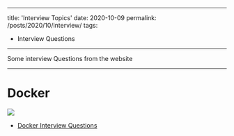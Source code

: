 
---
title: 'Interview Topics'
date: 2020-10-09
permalink: /posts/2020/10/interview/
tags:
  - Interview Questions
---
Some interview Questions from the website

____
# Docker

![](https://upload.wikimedia.org/wikipedia/commons/thumb/4/4e/Docker_%28container_engine%29_logo.svg/330px-Docker_%28container_engine%29_logo.svg.png)

* [Docker Interview Questions](https://www.guru99.com/docker-interview-questions.html)
